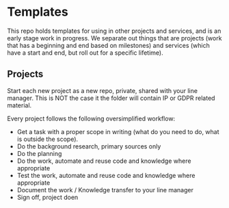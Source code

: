 # Templates
This repo holds templates for using in other projects and services, and is an early stage work in progress. 
We separate out things that are projects (work that has a beginning and end based on milestones) and services (which have a start and end, but roll out for a specific lifetime). 

## Projects
Start each new project as a new repo, private, shared with your line manager.
This is NOT the case it the folder will contain IP or GDPR related material.

Every project follows the following oversimplified workflow:

- Get a task with a proper scope in writing (what do you need to do, what is outside the scope).
- Do the background research, primary sources only
- Do the planning
- Do the work, automate and reuse code and knowledge where appropriate
- Test the work, automate and reuse code and knowledge where appropriate
- Document the work / Knowledge transfer to your line manager
- Sign off, project doen
